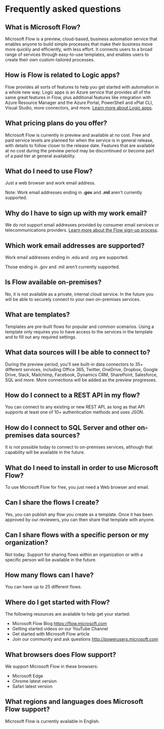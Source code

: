 <properties
	pageTitle="Frequently asked questions | Microsoft Flow"
	description="Answers to all of the common questions about Microsoft Flow"
	services=""
	suite="powerapps"
	documentationCenter="na"
	authors="stepsic-microsoft-com"
	manager="erikre"
	editor=""
	tags=""/>

<tags
   ms.service="flow"
   ms.devlang="na"
   ms.topic="article"
   ms.tgt_pltfrm="na"
   ms.workload="na"
   ms.date="04/22/2016"
   ms.author="stepsic"/>
   
# Frequently asked questions

## What is Microsoft Flow?
Microsoft Flow is a preview, cloud-based, business automation service that enables anyone to build simple processes that make their business move more quickly and efficiently, with less effort. It connects users to a broad range of services through easy-to-use templates, and enables users to create their own custom-tailored processes.

## How is Flow is related to Logic apps?
Flow provides all sorts of features to help you get started with automation in a whole new way. Logic apps is an Azure service that provides all of the same great features in Flow, plus additional features like integration with Azure Resource Manager and the Azure Portal, PowerShell and xPlat CLI, Visual Studio, more connectors, and more. [Learn more about Logic apps](https://azure.microsoft.com/services/app-service/logic/).
   
## What pricing plans do you offer?
Microsoft Flow is currently in preview and available at no cost. Free and paid service levels are planned for when the service is in general release, with details to follow closer to the release date. Features that are available at no cost during the preview period may be discontinued or become part of a paid tier at general availability.

## What do I need to use Flow?
Just a web browser and work email address.

Note: Work email addresses ending in **.gov** and **.mil** aren't currently supported.

## Why do I have to sign up with my work email?
We do not support email addresses provided by consumer email services or telecommunications providers. [Learn more about the Flow sign-up process](sign-up-sign-in.md).

## Which work email addresses are supported?
Work email addresses ending in .edu and .org are supported.

Those ending in .gov and .mil aren’t currently supported.

## Is Flow available on-premises?
No, it is not available as a private, internal cloud service. In the future you will be able to securely connect to your own on-premises services.

## What are templates?
Templates are pre-built flows for popular and common scenarios.  Using a template only requires you to have access to the services in the template and to fill out any required settings.

## What data sources will I be able to connect to?
During the preview period, you'll see built-in data connectors to 35+ different services, including Office 365, Twitter, OneDrive, Dropbox, Google Drive, Slack, Mailchimp, Facebook, Dynamics CRM, SharePoint, Salesforce, SQL and more. More connections will be added as the preview progresses.

## How do I connect to a REST API in my flow?
You can connect to any existing or new REST API, as long as that API supports at least one of 10+ authentication methods and uses JSON.

## How do I connect to SQL Server and other on-premises data sources?
It is not possible today to connect to on-premises services, although that capability will be available in the future.

## What do I need to install in order to use Microsoft Flow?
To use Microsoft Flow for free, you just need a Web browser and email.

## Can I share the flows I create?
Yes, you can publish any flow you create as a template. Once it has been approved by our reviewers, you can then share that template with anyone.

## Can I share flows with a specific person or my organization?
Not today. Support for sharing flows within an organization or with a specific person will be available in the future.

## How many flows can I have?
You can have up to 25 different flows.

## Where do I get started with Flow?
The following resources are available to help get your started:
- Microsoft Flow Blog  https://flow.microsoft.com
- Getting started videos on our YouTube Channel
- Get started with Microsoft Flow article
- Join our community and ask questions  http://powerusers.microsoft.com  

## What browsers does Flow support?
We support Microsoft Flow in these browsers:
- Microsoft Edge
- Chrome latest version
- Safari latest version

## What regions and languages does Microsoft Flow support?
Microsoft Flow is currently available in English.